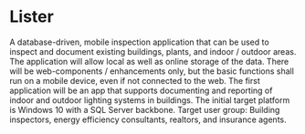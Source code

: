 # Lister
A database-driven, mobile inspection application that can be used to inspect and document existing buildings, plants, and indoor / outdoor areas. The application will allow local as well as online storage of the data. There will be web-components / enhancements only, but the basic functions shall run on a mobile device, even if not connected to the web. The first application will be an app that supports documenting and reporting of indoor and outdoor lighting systems in buildings. The initial target platform is Windows 10 with a SQL Server backbone. Target user group: Building inspectors, energy efficiency consultants, realtors, and insurance agents.
